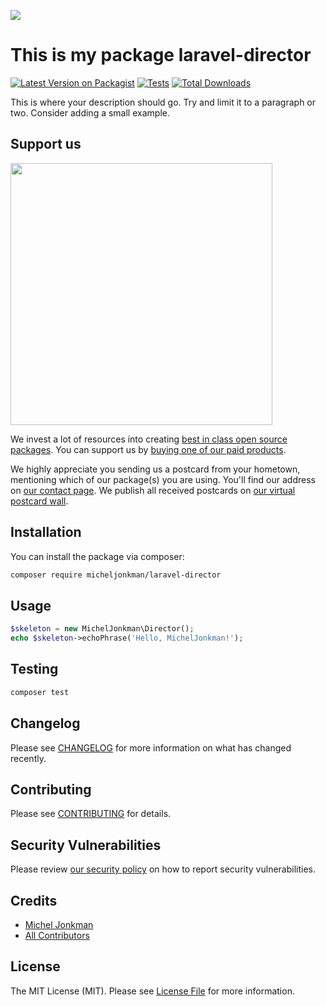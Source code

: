 
[<img src="https://github-ads.s3.eu-central-1.amazonaws.com/support-ukraine.svg?t=1" />](https://supportukrainenow.org)

# This is my package laravel-director

[![Latest Version on Packagist](https://img.shields.io/packagist/v/micheljonkman/laravel-director.svg?style=flat-square)](https://packagist.org/packages/micheljonkman/laravel-director)
[![Tests](https://github.com/micheljonkman/laravel-director/actions/workflows/run-tests.yml/badge.svg?branch=main)](https://github.com/micheljonkman/laravel-director/actions/workflows/run-tests.yml)
[![Total Downloads](https://img.shields.io/packagist/dt/micheljonkman/laravel-director.svg?style=flat-square)](https://packagist.org/packages/micheljonkman/laravel-director)

This is where your description should go. Try and limit it to a paragraph or two. Consider adding a small example.

## Support us

[<img src="https://github-ads.s3.eu-central-1.amazonaws.com/laravel-director.jpg?t=1" width="419px" />](https://spatie.be/github-ad-click/laravel-director)

We invest a lot of resources into creating [best in class open source packages](https://spatie.be/open-source). You can support us by [buying one of our paid products](https://spatie.be/open-source/support-us).

We highly appreciate you sending us a postcard from your hometown, mentioning which of our package(s) you are using. You'll find our address on [our contact page](https://spatie.be/about-us). We publish all received postcards on [our virtual postcard wall](https://spatie.be/open-source/postcards).

## Installation

You can install the package via composer:

```bash
composer require micheljonkman/laravel-director
```

## Usage

```php
$skeleton = new MichelJonkman\Director();
echo $skeleton->echoPhrase('Hello, MichelJonkman!');
```

## Testing

```bash
composer test
```

## Changelog

Please see [CHANGELOG](CHANGELOG.md) for more information on what has changed recently.

## Contributing

Please see [CONTRIBUTING](https://github.com/spatie/.github/blob/main/CONTRIBUTING.md) for details.

## Security Vulnerabilities

Please review [our security policy](../../security/policy) on how to report security vulnerabilities.

## Credits

- [Michel Jonkman](https://github.com/MichelJonkman)
- [All Contributors](../../contributors)

## License

The MIT License (MIT). Please see [License File](LICENSE.md) for more information.
